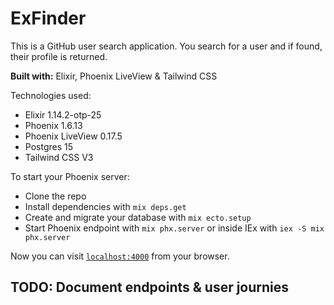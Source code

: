 # ExFinder

This is a GitHub user search application. You search for a user and if found, their profile is returned.

**Built with:** Elixir, Phoenix LiveView & Tailwind CSS

Technologies used:

- Elixir 1.14.2-otp-25
- Phoenix 1.6.13
- Phoenix LiveView 0.17.5
- Postgres 15
- Tailwind CSS V3

To start your Phoenix server:

- Clone the repo
- Install dependencies with `mix deps.get`
- Create and migrate your database with `mix ecto.setup`
- Start Phoenix endpoint with `mix phx.server` or inside IEx with `iex -S mix phx.server`

Now you can visit [`localhost:4000`](http://localhost:4000) from your browser.

## TODO: Document endpoints & user journies
